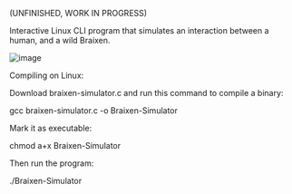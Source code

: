 (UNFINISHED, WORK IN PROGRESS)

Interactive Linux CLI program that simulates an interaction between a human, and a wild Braixen.

![image](https://github.com/user-attachments/assets/dcf073b5-ed66-4af2-ae7b-de5afba58480)

Compiling on Linux:

Download braixen-simulator.c and run this command to compile a binary:

gcc braixen-simulator.c -o Braixen-Simulator

Mark it as executable:

chmod a+x Braixen-Simulator

Then run the program:

./Braixen-Simulator

